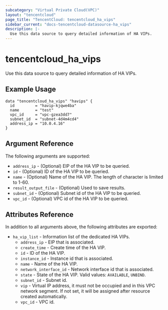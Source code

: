 ```yaml
---
subcategory: "Virtual Private Cloud(VPC)"
layout: "tencentcloud"
page_title: "TencentCloud: tencentcloud_ha_vips"
sidebar_current: "docs-tencentcloud-datasource-ha_vips"
description: |-
  Use this data source to query detailed information of HA VIPs.
---
```


# tencentcloud_ha_vips

Use this data source to query detailed information of HA VIPs.

## Example Usage

```hcl
data "tencentcloud_ha_vips" "havips" {
  id         = "havip-kjqwe4ba"
  name       = "test"
  vpc_id     = "vpc-gzea3dd7"
  subnet_id  = "subnet-4d4m4cd4"
  address_ip = "10.0.4.16"
}
```

## Argument Reference

The following arguments are supported:

* `address_ip` - (Optional) EIP of the HA VIP to be queried.
* `id` - (Optional) ID of the HA VIP to be queried.
* `name` - (Optional) Name of the HA VIP. The length of character is limited to 1-60.
* `result_output_file` - (Optional) Used to save results.
* `subnet_id` - (Optional) Subnet id of the HA VIP to be queried.
* `vpc_id` - (Optional) VPC id of the HA VIP to be queried.

## Attributes Reference

In addition to all arguments above, the following attributes are exported:

* `ha_vip_list` - Information list of the dedicated HA VIPs.
  * `address_ip` - EIP that is associated.
  * `create_time` - Create time of the HA VIP.
  * `id` - ID of the HA VIP.
  * `instance_id` - Instance id that is associated.
  * `name` - Name of the HA VIP.
  * `network_interface_id` - Network interface id that is associated.
  * `state` - State of the HA VIP. Valid values: `AVAILABLE`, `UNBIND`.
  * `subnet_id` - Subnet id.
  * `vip` - Virtual IP address, it must not be occupied and in this VPC network segment. If not set, it will be assigned after resource created automatically.
  * `vpc_id` - VPC id.


